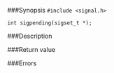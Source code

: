 ###Synopsis
`#include <signal.h>`

`int sigpending(sigset_t *);`

###Description

###Return value

###Errors